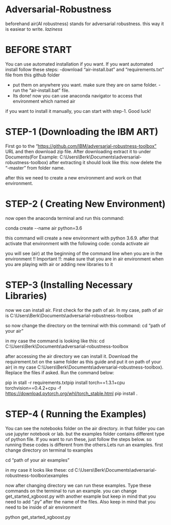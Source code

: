 # Adversarial-Robustness

beforehand air(AI robustness) stands for adversarial robustness. this way it is easiear to write. *laziness*
# BEFORE START
You can use automated installation if you want. If you want automated install follow these steps:
-download “air-install.bat” and “requirements.txt” file from this github folder
- put them on anywhere you want. make sure they are on same folder.
-run the “air-install.bat” file.
- Its done! now you can use anaconda navigator to access that environment which named air

if you want to install it manually, you can start with step-1. Good luck!

# STEP-1 (Downloading the IBM ART)
First go to the “https://github.com/IBM/adversarial-robustness-toolbox” URL and then download zip file. After downloading extract it to under Documents(For Example: C:\Users\Berk\Documents\adversarial-robustness-toolbox) after extracting it should look like this:
now delete the “-master” from folder name.

after this we need to create a new environment and work on that environment.

# STEP-2 ( Creating New Environment)
now open the anaconda terminal and run this command:

conda create --name air python=3.6

this command will create a new environment with python 3.6.9.
after that activate that environment with the following code:
conda activate air

you will see (air) at the beginning of the command line when you are in the environment
!! Important !!: make sure that you are in air environment when you are playing with air or adding new libraries to it

# STEP-3 (Installing Necessary Libraries)

now we can install air. First check for the path of air. In my case, path of air is C:\Users\Berk\Documents\adversarial-robustness-toolbox

so now change the directory on the terminal with this command:
cd “path of your air”

in my case the command is looking like this:
cd C:\Users\Berk\Documents\adversarial-robustness-toolbox

after accessing the air directory we can install it. Download the requirement.txt on the same folder as this guide and put it on path of your air( in my case C:\Users\Berk\Documents\adversarial-robustness-toolbox). Replace the files if asked. Run the command below:

pip in
stall -r requirements.txtpip install torch==1.3.1+cpu torchvision==0.4.2+cpu -f https://download.pytorch.org/whl/torch_stable.html
pip install .

# STEP-4 ( Running the Examples)

You can see the notebooks folder on the air directory. in that folder you can use jupyter notebook or lab. but the examples folder contains different type of python file. If you want to run these, just follow the steps below.
so running these codes is different from the others.Lets run an examples. first change directory on terminal to examples

cd “path of your air examples”

in my case it looks like these:
cd C:\Users\Berk\Documents\adversarial-robustness-toolbox\examples

now after changing directory we can run these examples. Type these commands on the terminal to run an example. you can change get_started_xgboost.py with another example but keep in mind that you need to add “.py” after the name of the files. Also keep in mind that you need to be inside of air environment

python get_started_xgboost.py

